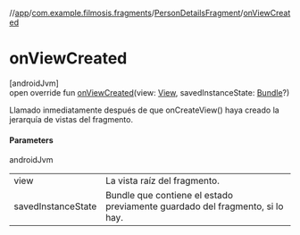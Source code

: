 //[app](../../../index.md)/[com.example.filmosis.fragments](../index.md)/[PersonDetailsFragment](index.md)/[onViewCreated](on-view-created.md)

# onViewCreated

[androidJvm]\
open override fun [onViewCreated](on-view-created.md)(view: [View](https://developer.android.com/reference/kotlin/android/view/View.html), savedInstanceState: [Bundle](https://developer.android.com/reference/kotlin/android/os/Bundle.html)?)

Llamado inmediatamente después de que onCreateView() haya creado la jerarquía de vistas del fragmento.

#### Parameters

androidJvm

| | |
|---|---|
| view | La vista raíz del fragmento. |
| savedInstanceState | Bundle que contiene el estado previamente guardado del fragmento, si lo hay. |
